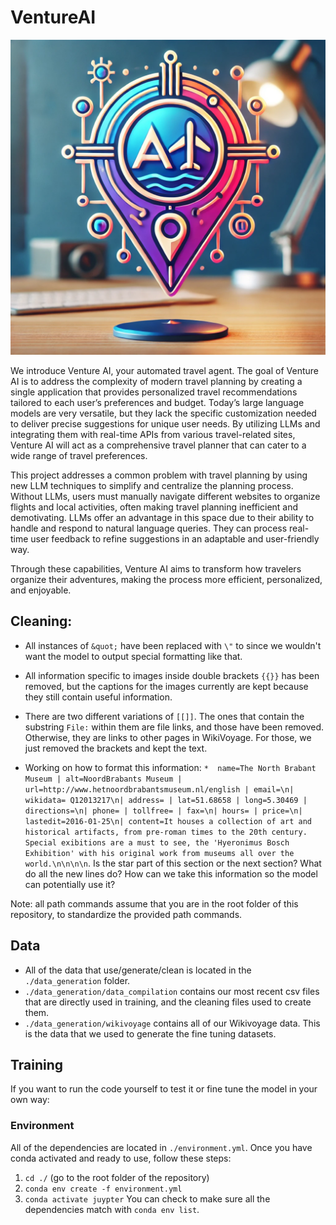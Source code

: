 # VentureAI

![VentureAI Logo](./VentureAI.png)

We introduce Venture AI, your automated travel agent. The goal of Venture AI is to address the complexity of modern travel planning by creating a single application that provides personalized travel recommendations tailored to each user’s preferences and budget. Today’s large language models are very versatile, but they lack the specific customization needed to deliver precise suggestions for unique user needs. By utilizing LLMs and integrating them with real-time APIs from various travel-related sites, Venture AI will act as a comprehensive travel planner that can cater to a wide range of travel preferences.

This project addresses a common problem with travel planning by using new LLM techniques to simplify and centralize the planning process. Without LLMs, users must manually navigate different websites to organize flights and local activities, often making travel planning inefficient and demotivating. LLMs offer an advantage in this space due to their ability to handle and respond to natural language queries. They can process real-time user feedback to refine suggestions in an adaptable and user-friendly way.

Through these capabilities, Venture AI aims to transform how travelers organize their adventures, making the process more efficient, personalized, and enjoyable.

## Cleaning:
* All instances of `&quot;` have been replaced with `\"` to since we wouldn't want the model to output special formatting like that.
* All information specific to images inside double brackets `{{}}` has been removed, but the captions for the images currently are kept because they still contain useful information.
* There are two different variations of `[[]]`. The ones that contain the substring `File:` within them are file links, and those have been removed. Otherwise, they are links to other pages in WikiVoyage. For those, we just removed the brackets and kept the text.

* Working on how to format this information: `*  name=The North Brabant Museum | alt=NoordBrabants Museum | url=http://www.hetnoordbrabantsmuseum.nl/english | email=\n| wikidata= Q12013217\n| address= | lat=51.68658 | long=5.30469 | directions=\n| phone= | tollfree= | fax=\n| hours= | price=\n| lastedit=2016-01-25\n| content=It houses a collection of art and historical artifacts, from pre-roman times to the 20th century. Special exibitions are a must to see, the 'Hyeronimus Bosch Exhibition' with his original work from museums all over the world.\n\n\n\n`. Is the star part of this section or the next section? What do all the new lines do? How can we take this information so the model can potentially use it?

Note: all path commands assume that you are in the root folder of this repository, to standardize the provided path commands.
## Data
* All of the data that use/generate/clean is located in the `./data_generation` folder.
* `./data_generation/data_compilation` contains our most recent csv files that are directly used in training, and the cleaning files used to create them.
* `./data_generation/wikivoyage` contains all of our Wikivoyage data. This is the data that we used to generate the fine tuning datasets.


## Training
If you want to run the code yourself to test it or fine tune the model in your own way:
### Environment
All of the dependencies are located in `./environment.yml`. Once you have conda activated and ready to use, follow these steps:
1. `cd ./` (go to the root folder of the repository) 
2. `conda env create -f environment.yml`
3. `conda activate juypter`
You can check to make sure all the dependencies match with `conda env list`.
###